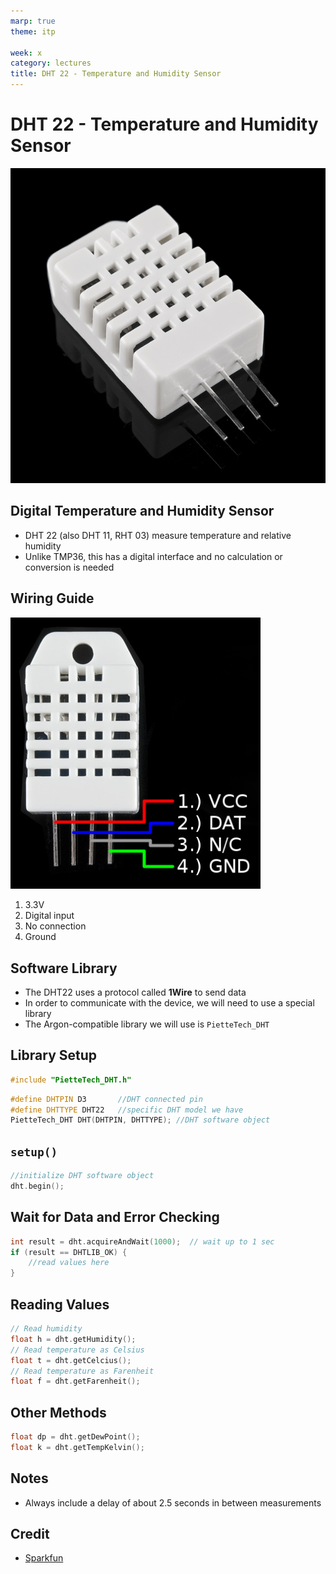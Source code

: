```yaml
---
marp: true
theme: itp

week: x
category: lectures
title: DHT 22 - Temperature and Humidity Sensor
---
```


<!-- headingDivider: 2 -->

# DHT 22 - Temperature and Humidity Sensor

 <img src="lecture_dht22.assets/10167-01.jpg" alt="https://cdn.sparkfun.com//assets/parts/4/4/7/2/10167-01.jpg" style="width:800px;" /> 



## Digital Temperature and Humidity Sensor

* DHT 22 (also DHT 11, RHT 03) measure temperature and relative humidity
* Unlike TMP36, this has a digital interface and no calculation or conversion is needed

## Wiring Guide

 <img src="lecture_dht22.assets/10167-02_pinout.jpg" alt="Annotated RHT03" style="width:400px;" /> 

1. 3.3V
2. Digital input
3. No connection
4. Ground



## Software Library

* The DHT22 uses a protocol called **1Wire** to send data
* In order to communicate with the device, we will need to use a special library 
* The Argon-compatible library we will use is
  ```PietteTech_DHT```



## Library Setup

```c++
#include "PietteTech_DHT.h"
```



```c++
#define DHTPIN D3		//DHT connected pin
#define DHTTYPE DHT22	//specific DHT model we have
PietteTech_DHT DHT(DHTPIN, DHTTYPE); //DHT software object
```

## ```setup()```

```c++
//initialize DHT software object
dht.begin();
```

## Wait for Data and Error Checking

```c++
int result = dht.acquireAndWait(1000);  // wait up to 1 sec
if (result == DHTLIB_OK) {
	//read values here
}
```

## Reading Values

```c++
// Read humidity
float h = dht.getHumidity();
// Read temperature as Celsius
float t = dht.getCelcius();
// Read temperature as Farenheit
float f = dht.getFarenheit();
```

## Other Methods

```c++
float dp = dht.getDewPoint();
float k = dht.getTempKelvin();
```

## Notes

* Always include a delay of about 2.5 seconds in between measurements

## Credit

* [Sparkfun](https://www.sparkfun.com/products/10167)





























